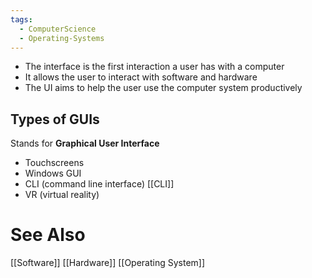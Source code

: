 ```yaml
---
tags:
  - ComputerScience
  - Operating-Systems
---
```

- The interface is the first interaction a user has with a computer
- It allows the user to interact with software and hardware
- The UI aims to help the user use the computer system productively

## Types of GUIs
Stands for **Graphical User Interface**
- Touchscreens
- Windows GUI
- CLI (command line interface) [[CLI]]
- VR (virtual reality)

# See Also
[[Software]]
[[Hardware]]
[[Operating System]]